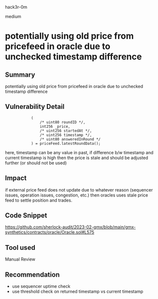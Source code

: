 hack3r-0m

medium

# potentially using old price from pricefeed in oracle due to unchecked timestamp difference

## Summary

potentially using old price from pricefeed in oracle due to unchecked timestamp difference

## Vulnerability Detail

```solidity
            (
                /* uint80 roundID */,
                int256 _price,
                /* uint256 startedAt */,
                /* uint256 timestamp */,
                /* uint80 answeredInRound */
            ) = priceFeed.latestRoundData();
```

here, timestamp can be any value in past, if difference b/w timestamp and current timestamp is high then the price is stale and should be adjusted further (or should not be used)

## Impact

if external price feed does not update due to whatever reason (sequencer issues, operation issues, congestion, etc.) then oracles uses stale price feed to settle position and trades.

## Code Snippet

https://github.com/sherlock-audit/2023-02-gmx/blob/main/gmx-synthetics/contracts/oracle/Oracle.sol#L575

## Tool used

Manual Review

## Recommendation

- use sequencer uptime check
- use threshold check on returned timestamp vs current timestamp
